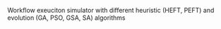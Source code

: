 Workflow exeuciton simulator with different heuristic (HEFT, PEFT) and evolution (GA, PSO, GSA, SA) algorithms 